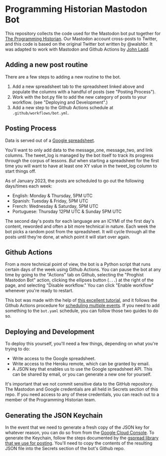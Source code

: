 # Programming Historian Mastodon Bot

This repository collects the code used for the Mastodon bot put together for [The Programming Historian](programminghistorian.org). Our Mastodon account cross-posts to Twitter, and this code is based on the original Twitter bot written by @walshbr. It was adapted to work with Mastodon and Github Actions by [John Ladd](https://github.com/jrladd).

## Adding a new post routine

There are a few steps to adding a new routine to the bot.

1. Add a new spreadsheet tab to the spreadsheet linked above and populate the columns with a handful of posts (see "Posting Process").
2. Work with the bot.py file to add the new category of posts to your workflow. (see "Deploying and Development".)
3. Add a new step to the Github Actions schedule at `.github/workflows/bot.yml`.

## Posting Process

Data is served out of a [Google spreadsheet](https://docs.google.com/spreadsheets/d/1o-C-3WwfcEYWipIFb112tkuM-XOI8pVVpA9_sag9Ph8/edit#gid=1625380994).

You'll want to only add data to the message_one, message_two, and link columns. The tweet_log is managed by the bot itself to track its progress through the corpus of lessons. _But_ when starting a spreadsheet for the first time you will want to have at least one XY value in the tweet_log column to start things off. 

As of January 2023, the posts are scheduled to go out the following days/times each week:

* English: Monday & Thursday, 5PM UTC
* Spanish: Tuesday & Friday, 5PM UTC
* French: Wednesday & Saturday, 5PM UTC
* Portuguese: Thursday 12PM UTC & Sunday 5PM UTC

The second day's posts for each language are an ICYMI of the first day's content, reworded and often a bit more technical in nature. Each week the bot picks a random post from the spreadsheet. It will cycle through all the posts until they're done, at which point it will start over again.

## Github Actions

From a more technical point of view, the bot is a Python script that runs certain days of the week using Github Actions. You can pause the bot at any time by going to the "Actions" tab on Github, selecting the "Proghist Mastodon Bot" action, clicking the ellipses button (`...`) at the right of the page, and selecting "Disable workflow." You can click "Enable workflow" whenever you're ready to restart.

This bot was made with the help of [this excellent tutorial](https://github.com/PhantomInsights/actions-bot), and it follows the Github Actions procedure for [scheduling multiple events](https://docs.github.com/en/actions/using-workflows/events-that-trigger-workflows#schedule). If you need to add something to the `bot.yaml` schedule, you can follow those two guides to do so.

## Deploying and Development

To deploy this yourself, you'll need a few things, depending on what you're trying to do:

* Write access to the Google spreadsheet.
* Write access to the Heroku remote, which can be granted by email.
* A JSON key that enables us to use the Google spreadsheet API. This can be shared by email, or you can generate a new one for yourself.

It's important that we not commit sensitive data to the GitHub repository. The Mastodon and Google credentials are all held in Secrets section of this repo. If you need access to any of these credentials, you can reach out to a member of the Programming Historian team.

## Generating the JSON Keychain

In the event that we need to generate a fresh copy of the JSON key for whatever reason, you can do so from from the [Google Cloud Console](https://console.cloud.google.com/). To generate the Keychain, follow the steps documented by the [gspread library that we use for posting](http://gspread.readthedocs.io/en/latest/oauth2.html). You'll need to copy the contents of the resulting JSON file into the Secrets section of the bot's Github repo.
